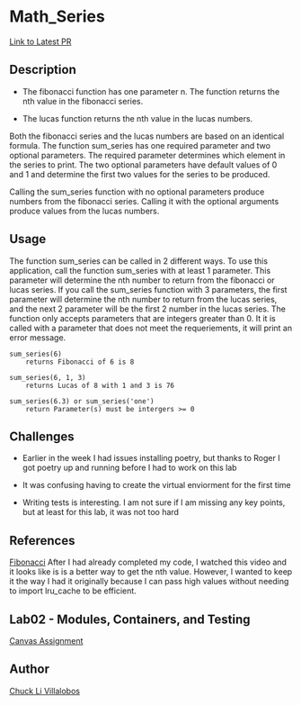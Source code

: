 # Math_Series

[Link to Latest PR](https://github.com/ticochuck/math_series/pull/1)

## Description
- The fibonacci function has one parameter n. The function returns the nth value in the fibonacci series. 

- The lucas function returns the nth value in the lucas numbers. 

Both the fibonacci series and the lucas numbers are based on an identical formula. The function sum_series has one required parameter and two optional parameters. The required parameter determines which element in the series to print. The two optional parameters have default values of 0 and 1 and determine the first two values for the series to be produced.

Calling the sum_series function with no optional parameters produce numbers from the fibonacci series. Calling it with the optional arguments produce values from the lucas numbers. 

## Usage

The function sum_series can be called in 2 different ways. 
To use this application, call the function sum_series with at least 1 parameter. This parameter will determine the nth number to return from the fibonacci or lucas series. If you call the sum_series function with 3 parameters, the first parameter will determine the nth number to return from the lucas series, and the next 2 parameter will be the first 2 number in the lucas series. The function only accepts parameters that are integers greater than 0. It it is called with a parameter that does not meet the requeriements, it will print an error message.

```
sum_series(6)
    returns Fibonacci of 6 is 8

sum_series(6, 1, 3)
    returns Lucas of 8 with 1 and 3 is 76

sum_series(6.3) or sum_series('one')
    return Parameter(s) must be intergers >= 0
```

## Challenges

- Earlier in the week I had issues installing poetry, but thanks to Roger I got poetry up and running before I had to work on this lab 

- It was confusing having to create the virtual enviorment for the first time

- Writing tests is interesting. I am not sure if I am missing any key points, but at least for this lab, it was not too hard 


## References

[Fibonacci](https://www.youtube.com/watch?v=Qk0zUZW-U_M)
After I had already completed my code, I watched this video and it looks like is is a better way to get the nth value. However, I wanted to keep it the way I had it originally because I can pass high values without needing to import lru_cache to be efficient. 

## Lab02 - Modules, Containers, and Testing

[Canvas Assignment](https://canvas.instructure.com/courses/2045906/assignments/15160025)

## Author

[Chuck Li Villalobos](https://github.com/ticochuck)
